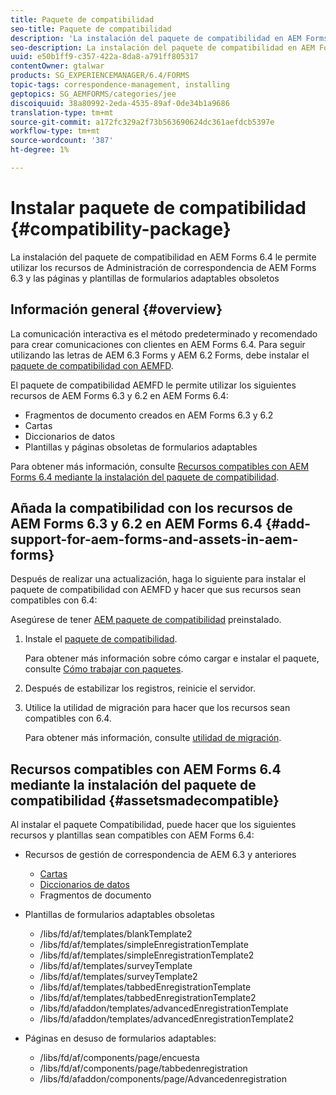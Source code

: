 ```yaml
---
title: Paquete de compatibilidad
seo-title: Paquete de compatibilidad
description: 'La instalación del paquete de compatibilidad en AEM Forms 6.4 le permite utilizar los recursos de Administración de correspondencia de AEM Forms 6.3 y las páginas y plantillas de formularios adaptables obsoletos '
seo-description: La instalación del paquete de compatibilidad en AEM Forms 6.4 le permite utilizar los recursos de Administración de correspondencia de AEM Forms 6.3 y las páginas y plantillas de formularios adaptables obsoletos
uuid: e50b1ff9-c357-422a-8da8-a791ff805317
contentOwner: gtalwar
products: SG_EXPERIENCEMANAGER/6.4/FORMS
topic-tags: correspondence-management, installing
geptopics: SG_AEMFORMS/categories/jee
discoiquuid: 38a80992-2eda-4535-89af-0de34b1a9686
translation-type: tm+mt
source-git-commit: a172fc329a2f73b563690624dc361aefdcb5397e
workflow-type: tm+mt
source-wordcount: '387'
ht-degree: 1%

---
```



# Instalar paquete de compatibilidad {#compatibility-package}

La instalación del paquete de compatibilidad en AEM Forms 6.4 le permite utilizar los recursos de Administración de correspondencia de AEM Forms 6.3 y las páginas y plantillas de formularios adaptables obsoletos

## Información general {#overview}

La comunicación interactiva es el método predeterminado y recomendado para crear comunicaciones con clientes en AEM Forms 6.4. Para seguir utilizando las letras de AEM 6.3 Forms y AEM 6.2 Forms, debe instalar el [paquete de compatibilidad con AEMFD](https://www.adobeaemcloud.com/content/marketplace/marketplaceProxy.html?packagePath=/content/companies/public/adobe/packages/cq640/fd/AEM-FORMS-6.4-COMPAT).

El paquete de compatibilidad AEMFD le permite utilizar los siguientes recursos de AEM Forms 6.3 y 6.2 en AEM Forms 6.4:

* Fragmentos de documento creados en AEM Forms 6.3 y 6.2
* Cartas
* Diccionarios de datos
* Plantillas y páginas obsoletas de formularios adaptables

Para obtener más información, consulte [Recursos compatibles con AEM Forms 6.4 mediante la instalación del paquete de compatibilidad](/help/forms/using/compatibility-package.md#assetsmadecompatible).

## Añada la compatibilidad con los recursos de AEM Forms 6.3 y 6.2 en AEM Forms 6.4 {#add-support-for-aem-forms-and-assets-in-aem-forms}

Después de realizar una actualización, haga lo siguiente para instalar el paquete de compatibilidad con AEMFD y hacer que sus recursos sean compatibles con 6.4:

Asegúrese de tener [AEM paquete de compatibilidad](/help/sites-deploying/backward-compatibility.md) preinstalado.

1. Instale el [paquete de compatibilidad](https://www.adobeaemcloud.com/content/marketplace/marketplaceProxy.html?packagePath=/content/companies/public/adobe/packages/cq640/fd/AEM-FORMS-6.4-COMPAT).

   Para obtener más información sobre cómo cargar e instalar el paquete, consulte [Cómo trabajar con paquetes](/help/sites-administering/package-manager.md).

1. Después de estabilizar los registros, reinicie el servidor.
1. Utilice la utilidad de migración para hacer que los recursos sean compatibles con 6.4.

   Para obtener más información, consulte [utilidad de migración](/help/forms/using/migration-utility.md).

## Recursos compatibles con AEM Forms 6.4 mediante la instalación del paquete de compatibilidad {#assetsmadecompatible}

Al instalar el paquete Compatibilidad, puede hacer que los siguientes recursos y plantillas sean compatibles con AEM Forms 6.4:

* Recursos de gestión de correspondencia de AEM 6.3 y anteriores

   * [Cartas](/help/forms/using/create-letter.md)
   * [Diccionarios de datos](/help/forms/using/data-dictionary.md)
   * Fragmentos de documento

* Plantillas de formularios adaptables obsoletas

   * /libs/fd/af/templates/blankTemplate2
   * /libs/fd/af/templates/simpleEnregistrationTemplate
   * /libs/fd/af/templates/simpleEnregistrationTemplate2
   * /libs/fd/af/templates/surveyTemplate
   * /libs/fd/af/templates/surveyTemplate2
   * /libs/fd/af/templates/tabbedEnregistrationTemplate
   * /libs/fd/af/templates/tabbedEnregistrationTemplate2
   * /libs/fd/afaddon/templates/advancedEnregistrationTemplate
   * /libs/fd/afaddon/templates/advancedEnregistrationTemplate2

* Páginas en desuso de formularios adaptables:

   * /libs/fd/af/components/page/encuesta
   * /libs/fd/af/components/page/tabbedenregistration
   * /libs/fd/afaddon/components/page/Advancedenregistration

